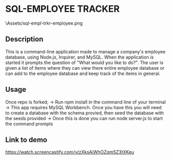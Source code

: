 # SQL-EMPLOYEE TRACKER
\Assets/sql-empl-trkr-employee.png

## Description
This is a command-line application made to manage a company's employee database, using Node.js, Inquirer, and MySQL.
When the application is started it prompts the question of "What would you like to do?".
The user is given a list of items where they can view there entire employee database or can add to the employee database and keep track of the items in general.

## Usage
Once repo is forked;
-> Run npm install in the command line of your terminal
-> This app requires MySQL Workbench. Once you have this you will need to create a database with the schema provied, then seed the database with the seeds provided
-> Once this is done you can run node server.js to start the command prompts

## Link to demo

https://watch.screencastify.com/v/zXksAiWhOZqm5Z3tXKeu





